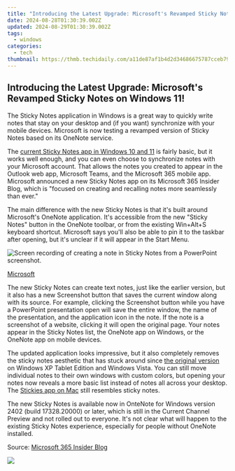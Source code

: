 ```yaml
---
title: "Introducing the Latest Upgrade: Microsoft's Revamped Sticky Notes on Windows 11!"
date: 2024-08-28T01:30:39.002Z
updated: 2024-08-29T01:30:39.002Z
tags:
  - windows
categories:
  - tech
thumbnail: https://thmb.techidaily.com/a11de87af1b4d2d34686675787cceb79fcb33f46366094f6c66ff2c1fbfb8475.jpg
---
```


## Introducing the Latest Upgrade: Microsoft's Revamped Sticky Notes on Windows 11!

The Sticky Notes application in Windows is a great way to quickly write notes that stay on your desktop and (if you want) synchronize with your mobile devices. Microsoft is now testing a revamped version of Sticky Notes based on its OneNote service.

 The [current Sticky Notes app in Windows 10 and 11](https://facebook-record-videos.techidaily.com/updated-swiftly-craft-custom-thumbnails-for-youtube-shorts-with-these-hacks/) is fairly basic, but it works well enough, and you can even choose to synchronize notes with your Microsoft account. That allows the notes you created to appear in the Outlook web app, Microsoft Teams, and the Microsoft 365 mobile app. Microsoft announced a new Sticky Notes app on its Microsoft 365 Insider Blog, which is "focused on creating and recalling notes more seamlessly than ever." 

 The main difference with the new Sticky Notes is that it's built around Microsoft's OneNote application. It's accessible from the new "Sticky Notes" button in the OneNote toolbar, or from the existing Win+Alt+S keyboard shortcut. Microsoft says you'll also be able to pin it to the taskbar after opening, but it's unclear if it will appear in the Start Menu.

![Screen recording of creating a note in Sticky Notes from a PowerPoint screenshot.](https://static1.howtogeekimages.com/wordpress/wp-content/uploads/2024/02/sticky-notes_5-anim.gif) 

[Microsoft](https://insider.microsoft365.com/en-us/blog/introducing-the-new-sticky-notes-app-for-windows)

 The new Sticky Notes can create text notes, just like the earlier version, but it also has a new Screenshot button that saves the current window along with its source. For example, clicking the Screenshot button while you have a PowerPoint presentation open will save the entire window, the name of the presentation, and the application icon in the note. If the note is a screenshot of a website, clicking it will open the original page. Your notes appear in the Sticky Notes list, the OneNote app on Windows, or the OneNote app on mobile devices.

 The updated application looks impressive, but it also completely removes the sticky notes aesthetic that has stuck around since [the original version](https://android-transfer.techidaily.com/in-2024-5-easy-ways-to-copy-contacts-from-samsung-galaxy-a14-5g-to-iphone-14-and-15-drfone-by-drfone-transfer-from-android-transfer-from-android/) on Windows XP Tablet Edition and Windows Vista. You can still move individual notes to their own windows with custom colors, but opening your notes now reveals a more basic list instead of notes all across your desktop. The [Stickies app on Mac](https://hardware-reviews.techidaily.com/affordable-pcb-creation-cytrons-uno-rp2040-board-evaluated-for-savvy-electronics-enthusiasts/) still resembles sticky notes.

 The new Sticky Notes is available now in OnteNote for Windows version 2402 (build 17328.20000) or later, which is still in the Current Channel Preview and not rolled out to everyone. It's not clear what will happen to the existing Sticky Notes experience, especially for people without OneNote installed.

 Source: [Microsoft 365 Insider Blog](https://insider.microsoft365.com/en-us/blog/introducing-the-new-sticky-notes-app-for-windows)

<ins class="adsbygoogle"
     style="display:block"
     data-ad-format="autorelaxed"
     data-ad-client="ca-pub-7571918770474297"
     data-ad-slot="1223367746"></ins>



<ins class="adsbygoogle"
     style="display:block"
     data-ad-client="ca-pub-7571918770474297"
     data-ad-slot="8358498916"
     data-ad-format="auto"
     data-full-width-responsive="true"></ins>



<!-- affiliate ads begin -->
<a href="https://store.nero.com/order/checkout.php?PRODS=42296985&QTY=1&AFFILIATE=108875&CART=1"><img src="https://secure.avangate.com/images/merchant/9cea886b9f44a3c2df1163730ab64994/products/copy_nero_burning_rom_cart.png" border="0">
</a>
<!-- affiliate ads end -->
